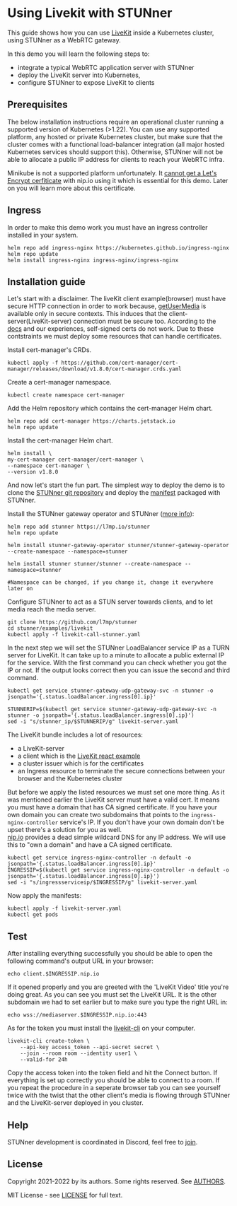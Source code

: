 # Using Livekit with STUNner

This guide shows how you can use [LiveKit](https://livekit.io/)
inside a Kubernetes cluster, using STUNner as a WebRTC gateway.

In this demo you will learn the following steps to:
- integrate a typical WebRTC application server with STUNner
- deploy the LiveKit server into Kubernetes,
- configure STUNner to expose LiveKit to clients

## Prerequisites

The below installation instructions require an operational cluster running a supported version of Kubernetes (>1.22). You can use any supported platform, any hosted or private Kubernetes cluster, but make sure that the cluster comes with a functional load-balancer integration (all major hosted Kubernetes services should support this). Otherwise, STUNner will not be able to allocate a public IP address for clients to reach your WebRTC infra.

Minikube is not a supported platform unfortunately. It [cannot get a Let's Encrypt cerfiticate](https://medium.com/@EmiiKhaos/there-is-no-possibility-that-you-can-get-lets-encrypt-certificate-with-nip-io-7483663e0c1b) with nip.io using it which is essential for this demo. Later on you will learn more about this certificate.

## Ingress

In order to make this demo work you must have an ingress controller installed in your system.

```
helm repo add ingress-nginx https://kubernetes.github.io/ingress-nginx
helm repo update
helm install ingress-nginx ingress-nginx/ingress-nginx
```
## Installation guide

Let's start with a disclaimer. The liveKit client example(browser) must have secure HTTP connection in order to work because, [getUserMedia](https://developer.mozilla.org/en-US/docs/Web/API/MediaDevices/getUserMedia#browser_compatibility) is available only in secure contexts. This induces that the client-server(LiveKit-server) connection must be secure too. According to the [docs](https://docs.livekit.io/deploy/#domain,-ssl-certificates,-and-load-balancer) and our experiences, self-signed certs do not work.
Due to these contstraints we must deploy some resources that can handle certificates. 

Install cert-manager's CRDs.
```
kubectl apply -f https://github.com/cert-manager/cert-manager/releases/download/v1.8.0/cert-manager.crds.yaml
```

Create a cert-manager namespace.
```
kubectl create namespace cert-manager
```

Add the Helm repository which contains the cert-manager Helm chart.
```
helm repo add cert-manager https://charts.jetstack.io
helm repo update
```

Install the cert-manager Helm chart. 
```
helm install \
my-cert-manager cert-manager/cert-manager \
--namespace cert-manager \
--version v1.8.0
```



And now let's start the fun part. The simplest way to deploy the demo is to clone the [STUNner git repository](https://github.com/l7mp/stunner) and deploy the [manifest](livekit-server.yaml) packaged with STUNner.

Install the STUNner gateway operator and STUNner ([more info](https://github.com/l7mp/stunner-helm)):
```console
helm repo add stunner https://l7mp.io/stunner
helm repo update

helm install stunner-gateway-operator stunner/stunner-gateway-operator --create-namespace --namespace=stunner

helm install stunner stunner/stunner --create-namespace --namespace=stunner

#Namespace can be changed, if you change it, change it everywhere later on 
```

Configure STUNner to act as a STUN server towards clients, and to let media reach the media server.

```
git clone https://github.com/l7mp/stunner
cd stunner/examples/livekit
kubectl apply -f livekit-call-stunner.yaml
```

In the next step we will set the STUNner LoadBalancer service IP as a TURN server for LiveKit.
It can take up to a minute to allocate a public external IP for the service. With the first command you can check whether you got the IP or not. If the output looks correct then you can issue the second and third command. 
```
kubectl get service stunner-gateway-udp-gateway-svc -n stunner -o jsonpath='{.status.loadBalancer.ingress[0].ip}'

STUNNERIP=$(kubectl get service stunner-gateway-udp-gateway-svc -n stunner -o jsonpath='{.status.loadBalancer.ingress[0].ip}')
sed -i "s/stunner_ip/$STUNNERIP/g" livekit-server.yaml
```

The LiveKit bundle includes a lot of resources:
- a LiveKit-server
- a client which is the [LiveKit react example](https://github.com/livekit/livekit-react)
- a cluster issuer which is for the certificates
- an Ingress resource to terminate the secure connections between your browser and the Kubernetes cluster

But before we apply the listed resources we must set one more thing. As it was mentioned earlier the LiveKit server must have a valid cert. It means you must have a domain that has CA signed certificate. If you have your own domain you can create two subdomains that points to the `ingress-nginx-controller` service's IP. If you don't have your own domain don't be upset there's a solution for you as well.  
[nip.io](nip.io) provides a dead simple wildcard DNS for any IP address. We will use this to "own a domain" and have a CA signed certificate. 

```
kubectl get service ingress-nginx-controller -n default -o jsonpath='{.status.loadBalancer.ingress[0].ip}'
INGRESSIP=$(kubectl get service ingress-nginx-controller -n default -o jsonpath='{.status.loadBalancer.ingress[0].ip}')
sed -i "s/ingressserviceip/$INGRESSIP/g" livekit-server.yaml
```

Now apply the manifests:
```
kubectl apply -f livekit-server.yaml
kubectl get pods
```

## Test

After installing everything successfully you should be able to open the following command's output URL in your browser:
```
echo client.$INGRESSIP.nip.io
```

If it opened properly and you are greeted with the 'LiveKit Video' title you're doing great.
As you can see you must set the LiveKit URL. It is the other subdomain we had to set earlier but to make sure you type the right URL in:
```
echo wss://mediaserver.$INGRESSIP.nip.io:443
```

As for the token you must install the [livekit-cli](https://github.com/livekit/livekit-cli#installation) on your computer.

```
livekit-cli create-token \
    --api-key access_token --api-secret secret \
    --join --room room --identity user1 \
    --valid-for 24h
```
Copy the access token into the token field and hit the Connect button. If everything is set up correctly you should be able to connect to a room. If you repeat the procedure in a seperate browser tab you can see yourself twice with the twist that the other client's media is flowing through STUNner and the LiveKit-server deployed in you cluster.

## Help

STUNner development is coordinated in Discord, feel free to [join](https://discord.gg/DyPgEsbwzc).

## License

Copyright 2021-2022 by its authors. Some rights reserved. See [AUTHORS](../../AUTHORS).

MIT License - see [LICENSE](../../LICENSE) for full text.